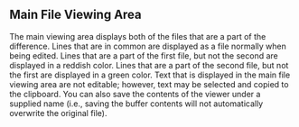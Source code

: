 ## Main File Viewing Area

The main viewing area displays both of the files that are a part of the difference.  Lines that are in common are displayed as a file normally when being edited.  Lines that are a part of the first file, but not the second are displayed in a reddish color.  Lines that are a part of the second file, but not the first are displayed in a green color.  Text that is displayed in the main file viewing area are not editable; however, text may be selected and copied to the clipboard.  You can also save the contents of the viewer under a supplied name (i.e., saving the buffer contents will not automatically overwrite the original file).